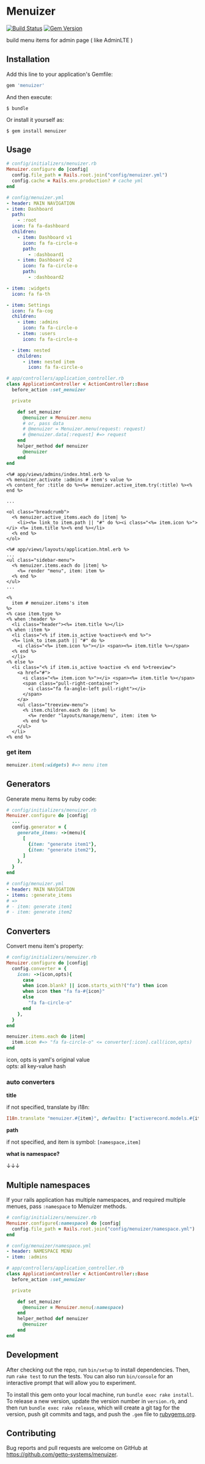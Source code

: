 # Menuizer

[![Build Status](https://travis-ci.org/getto-systems/menuizer.svg?branch=master)](https://travis-ci.org/getto-systems/menuizer)
[![Gem Version](https://badge.fury.io/rb/menuizer.svg)](https://badge.fury.io/rb/menuizer)

build menu items for admin page ( like AdminLTE )

## Installation

Add this line to your application's Gemfile:

```ruby
gem 'menuizer'
```

And then execute:

    $ bundle

Or install it yourself as:

    $ gem install menuizer

## Usage

```ruby
# config/initializers/menuizer.rb
Menuizer.configure do |config|
  config.file_path = Rails.root.join("config/menuizer.yml")
  config.cache = Rails.env.production? # cache yml
end
```

```yaml
# config/menuizer.yml
- header: MAIN NAVIGATION
- item: Dashboard
  path:
    - :root
  icon: fa fa-dashboard
  children: 
    - item: Dashboard v1
      icon: fa fa-circle-o
      path:
        - :dashboard1
    - item: Dashboard v2
      icon: fa fa-circle-o
      path:
        - :dashboard2

- item: :widgets
  icon: fa fa-th

- item: Settings
  icon: fa fa-cog
  children:
    - item: :admins
      icon: fa fa-circle-o
    - item: :users
      icon: fa fa-circle-o

  - item: nested
    children:
      - item: nested item
        icon: fa fa-circle-o
```

```ruby
# app/controllers/application_controller.rb
class ApplicationController < ActionController::Base
  before_action :set_menuizer

  private

    def set_menuizer
      @menuizer = Menuizer.menu
      # or, pass data
      # @menuizer = Menuizer.menu(request: request)
      # @menuizer.data[:request] #=> request
    end
    helper_method def menuizer
      @menuizer
    end
end
```

```erb
<%# app/views/admins/index.html.erb %>
<% menuizer.activate :admins # item's value %>
<% content_for :title do %><%= menuizer.active_item.try(:title) %><% end %>

...

<ol class="breadcrumb">
  <% menuizer.active_items.each do |item| %>
    <li><%= link_to item.path || "#" do %><i class="<%= item.icon %>"></i> <%= item.title %><% end %></li>
  <% end %>
</ol>
```

```erb
<%# app/views/layouts/application.html.erb %>
...
<ul class="sidebar-menu">
  <% menuizer.items.each do |item| %>
    <%= render "menu", item: item %>
  <% end %>
</ul>
...
```

```erb
<%
  item # menuizer.items's item
%>
<% case item.type %>
<% when :header %>
  <li class="header"><%= item.title %></li>
<% when :item %>
  <li class="<% if item.is_active %>active<% end %>">
  <%= link_to item.path || "#" do %>
    <i class="<%= item.icon %>"></i> <span><%= item.title %></span>
  <% end %>
  </li>
<% else %>
  <li class="<% if item.is_active %>active <% end %>treeview">
    <a href="#">
      <i class="<%= item.icon %>"></i> <span><%= item.title %></span>
      <span class="pull-right-container">
        <i class="fa fa-angle-left pull-right"></i>
      </span>
    </a>
    <ul class="treeview-menu">
      <% item.children.each do |item| %>
        <%= render "layouts/manage/menu", item: item %>
      <% end %>
    </ul>
  </li>
<% end %>
```

### get item

```ruby
menuizer.item(:widgets) #=> menu item
```

## Generators

Generate menu items by ruby code:

```ruby
# config/initializers/menuizer.rb
Menuizer.configure do |config|
  ...
  config.generator = {
    generate_items: ->(menu){
      [
        {item: "generate item1"},
        {item: "generate item2"},
      ]
    },
  }
end
```

```yaml
# config/menuizer.yml
- header: MAIN NAVIGATION
- items: :generate_items
# =>
# - item: generate item1
# - item: generate item2
```

## Converters

Convert menu item's property:

```ruby
# config/initializers/menuizer.rb
Menuizer.configure do |config|
  config.converter = {
    icon: ->(icon,opts){
      case
      when icon.blank? || icon.starts_with?("fa") then icon
      when icon then "fa fa-#{icon}"
      else
        "fa fa-circle-o"
      end
    },
  }
end
```

```ruby
menuizer.items.each do |item|
  item.icon #=> "fa fa-circle-o" <= converter[:icon].call(icon,opts)
end
```

icon, opts is yaml's original value  
opts: all key-value hash


### auto converters

**title**

if not specified, translate by i18n:

```ruby
I18n.translate "menuizer.#{item}", defaults: ["activerecord.models.#{item}","#{item}"
```

**path**

if not specified, and item is symbol: `[namespace,item]`

**what is namespace?**

↓↓↓

## Multiple namespaces

If your rails application has multiple namespaces, and required multiple menues, pass `:namespace` to Menuizer methods.

```ruby
# config/initializers/menuizer.rb
Menuizer.configure(:namespace) do |config|
  config.file_path = Rails.root.join("config/menuizer/namespace.yml")
end
```

```yaml
# config/menuizer/namespace.yml
- header: NAMESPACE MENU
- item: :admins
```

```ruby
# app/controllers/application_controller.rb
class ApplicationController < ActionController::Base
  before_action :set_menuizer

  private

    def set_menuizer
      @menuizer = Menuizer.menu(:namespace)
    end
    helper_method def menuizer
      @menuizer
    end
end
```

## Development

After checking out the repo, run `bin/setup` to install dependencies. Then, run `rake test` to run the tests. You can also run `bin/console` for an interactive prompt that will allow you to experiment.

To install this gem onto your local machine, run `bundle exec rake install`. To release a new version, update the version number in `version.rb`, and then run `bundle exec rake release`, which will create a git tag for the version, push git commits and tags, and push the `.gem` file to [rubygems.org](https://rubygems.org).

## Contributing

Bug reports and pull requests are welcome on GitHub at https://github.com/getto-systems/menuizer.

